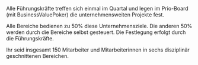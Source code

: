 Alle Führungskräfte treffen sich einmal im Quartal und legen im Prio-Board (mit BusinessValuePoker) die unternehmensweiten Projekte fest.

Alle Bereiche bedienen zu 50% diese Unternehmensziele. Die anderen 50% werden durch die Bereiche selbst gesteuert. Die Festlegung erfolgt durch die Führungskräfte.

Ihr seid insgesamt 150 Mitarbeiter und Mitarbeiterinnen in sechs disziplinär geschnittenen Bereichen. 
